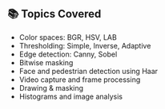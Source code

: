 ## 📚 Topics Covered

- Color spaces: BGR, HSV, LAB
- Thresholding: Simple, Inverse, Adaptive
- Edge detection: Canny, Sobel
- Bitwise masking
- Face and pedestrian detection using Haar
- Video capture and frame processing
- Drawing & masking
- Histograms and image analysis
